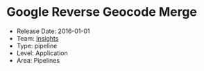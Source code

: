 # Google Reverse Geocode Merge
* Release Date: 2016-01-01
* Team: [Insights](./../teams/insights.md)
* Type: pipeline
* Level: Application
* Area: Pipelines
